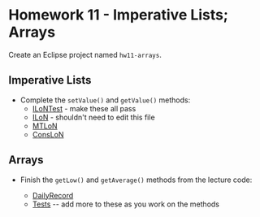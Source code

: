 # Homework 11 - Imperative Lists; Arrays

Create an Eclipse project named `hw11-arrays`.

## Imperative Lists

- Complete the `setValue()` and `getValue()` methods:
    - [ILoNTest](./code/ILoNTest.java)  - make these all pass
    - [ILoN](./code/ILoN.java) - shouldn't need to edit this file
    - [MTLoN](./code/MTLoN.java)
    - [ConsLoN](./code/ConsLoN.java)



## Arrays

- Finish the `getLow()` and `getAverage()` methods from the lecture code:

    - [DailyRecord](./live/DailyRecord.java)
    - [Tests](./live/DailyRecordTest.java) -- add more to these as you work on the methods


